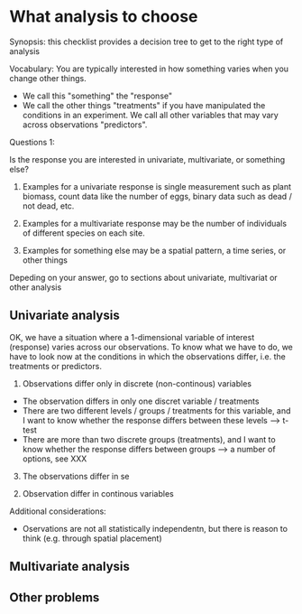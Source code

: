 What analysis to choose
===

Synopsis: this checklist provides a decision tree to get to the right type of analysis


Vocabulary: You are typically interested in how something varies when you change other things.

* We call this "something" the "response"
* We call the other things "treatments" if you have manipulated the conditions in an experiment. We call all other variables that may vary across observations "predictors".


Questions 1:

Is the response you are interested in univariate, multivariate, or something else? 

1. Examples for a univariate response is single measurement such as plant biomass, count data like the number of eggs, binary data such as dead / not dead, etc.

2. Examples for a multivariate response may be the number of individuals of different species on each site.

3. Examples for something else may be a spatial pattern, a time series, or other things

Depeding on your answer, go to sections about univariate, multivariat or other analysis

## Univariate analysis

OK, we have a situation where a 1-dimensional variable of interest (response) varies across our observations. To know what we have to do, we have to look now at the conditions in which the observations differ, i.e. the treatments or predictors. 

1. Observations differ only in discrete (non-continous) variables

* The observation differs in only one discret variable / treatments
 * There are two different levels / groups / treatments for this variable, and I want to know whether the response differs between these levels --> t-test
 * There are more than two discrete groups (treatments), and I want to know whether the response differs between groups --> a number of options, see XXX
3) The observations differ in se


2. Observation differ in continous variables





Additional considerations: 

* Oservations are not all statistically independentn, but there is reason to think (e.g. through spatial placement)
 


## Multivariate analysis



## Other problems

